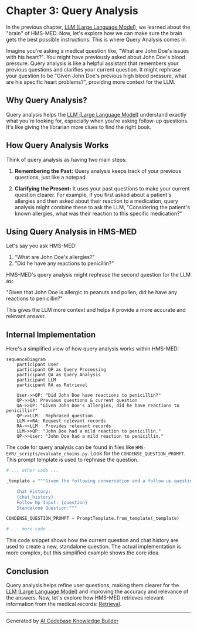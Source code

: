 # Chapter 3: Query Analysis

In the previous chapter, [LLM (Large Language Model)](02_llm__large_language_model_.md), we learned about the "brain" of HMS-MED.  Now, let's explore how we can make sure the brain gets the best possible instructions. This is where Query Analysis comes in.

Imagine you're asking a medical question like, "What are John Doe's issues with his heart?".  You might have previously asked about John Doe's blood pressure.  Query analysis is like a helpful assistant that remembers your previous questions and clarifies your current question. It might rephrase your question to be "Given John Doe's previous high blood pressure, what are his specific heart problems?", providing more context for the LLM.

## Why Query Analysis?

Query analysis helps the [LLM (Large Language Model)](02_llm__large_language_model_.md) understand exactly what you're looking for, especially when you're asking follow-up questions.  It's like giving the librarian more clues to find the right book.

## How Query Analysis Works

Think of query analysis as having two main steps:

1. **Remembering the Past:**  Query analysis keeps track of your previous questions, just like a notepad.

2. **Clarifying the Present:**  It uses your past questions to make your current question clearer. For example, if you first asked about a patient's allergies and then asked about their reaction to a medication, query analysis might combine these to ask the LLM, "Considering the patient's known allergies, what was their reaction to this specific medication?"

## Using Query Analysis in HMS-MED

Let's say you ask HMS-MED:

1. "What are John Doe's allergies?"
2. "Did he have any reactions to penicillin?"

HMS-MED's query analysis might rephrase the second question for the LLM as:

"Given that John Doe is allergic to peanuts and pollen, did he have any reactions to penicillin?"

This gives the LLM more context and helps it provide a more accurate and relevant answer.

## Internal Implementation

Here's a simplified view of how query analysis works within HMS-MED:

```mermaid
sequenceDiagram
    participant User
    participant QP as Query Processing
    participant QA as Query Analysis
    participant LLM
    participant RA as Retrieval

    User->>QP: "Did John Doe have reactions to penicillin?"
    QP->>QA: Previous questions & current question
    QA->>QP: "Given John Doe's allergies, did he have reactions to penicillin?"
    QP->>LLM:  Rephrased question
    LLM->>RA: Request relevant records
    RA->>LLM:  Provides relevant records
    LLM->>QP: "John Doe had a mild reaction to penicillin."
    QP->>User: "John Doe had a mild reaction to penicillin."
```

The code for query analysis can be found in files like `HMS-EHR/_scripts/evaluate_chains.py`.  Look for the `CONDENSE_QUESTION_PROMPT`. This prompt template is used to rephrase the question.

```python
# ... other code ...

_template = """Given the following conversation and a follow up question, rephrase the follow up question to be a standalone question.

    Chat History:
    {chat_history}
    Follow Up Input: {question}
    Standalone Question:"""

CONDENSE_QUESTION_PROMPT = PromptTemplate.from_template(_template)

# ... more code ...
```

This code snippet shows how the current question and chat history are used to create a new, standalone question.  The actual implementation is more complex, but this simplified example shows the core idea.

## Conclusion

Query analysis helps refine user questions, making them clearer for the [LLM (Large Language Model)](02_llm__large_language_model_.md) and improving the accuracy and relevance of the answers.  Now, let's explore how HMS-MED retrieves relevant information from the medical records: [Retrieval](04_retrieval.md).


---

Generated by [AI Codebase Knowledge Builder](https://github.com/The-Pocket/Tutorial-Codebase-Knowledge)